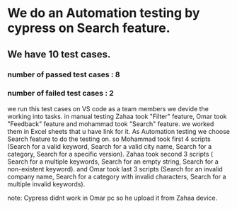 # We do an Automation testing by cypress on Search feature.
## We have 10 test cases.
### number of passed test cases : 8
### number of failed test cases : 2
we run this test cases on VS code 
as a team members we devide the working into tasks. in manual testing Zahaa took "Filter" feature, Omar took "Feedback" feature and mohammad took "Search" feature.
we worked them in Excel sheets that u have link for it.
As Automation testing we choose Search feature to do the testing on.
so Mohammad took first 4 scripts (Search for a valid keyword, Search for a valid city name, Search for a category, Search for a specific version).
Zahaa took second 3 scripts ( Search for a multiple keywords, Search for an empty string, Search for a non-existent keyword).
and Omar took last 3 scripts (Search for an invalid company name,  Search for a category with invalid characters,  Search for a multiple invalid keywords).

note: Cypress didnt work in Omar pc so he upload it from Zahaa device.
